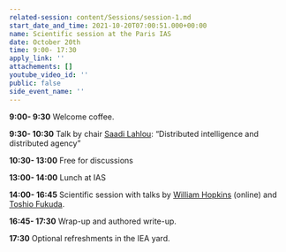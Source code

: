 ```yaml
---
related-session: content/Sessions/session-1.md
start_date_and_time: 2021-10-20T07:00:51.000+00:00
name: Scientific session at the Paris IAS
date: October 20th
time: 9:00- 17:30
apply_link: ''
attachements: []
youtube_video_id: ''
public: false
side_event_name: ''
---
```


**9:00- 9:30** Welcome coffee.

**9:30- 10:30** Talk by chair [Saadi Lahlou](/about/ica4#lahlou): “Distributed intelligence and distributed agency”

**10:30- 13:00** Free for discussions

**13:00- 14:00** Lunch at IAS

**14:00- 16:45** Scientific session with talks by [William Hopkins](/mentors#hopkins) (online) and [Toshio Fukuda](/mentors#fukuda).

**16:45- 17:30** Wrap-up and authored write-up.

**17:30** Optional refreshments in the IEA yard.
